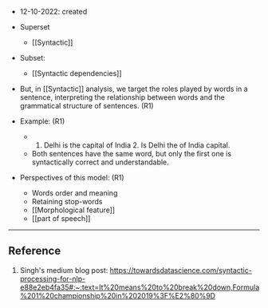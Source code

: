 - 12-10-2022: created

- Superset
	- [[Syntactic]]

- Subset:
	- [[Syntactic dependencies]]

- But, in [[Syntactic]] analysis, we target the roles played by words in a sentence, interpreting the relationship between words and the grammatical structure of sentences. (R1)

- Example:  (R1)
	- 1. Delhi is the capital of India 2.  Is Delhi the of India capital.
	- Both sentences have the same word, but only the first one is syntactically correct and understandable.

- Perspectives of this model: (R1)
	- Words order and meaning
	- Retaining stop-words
	- [[Morphological feature]]
	- [[part of speech]]


---
## Reference
1. Singh's medium blog post: https://towardsdatascience.com/syntactic-processing-for-nlp-e88e2eb4fa35#:~:text=It%20means%20to%20break%20down,Formula%201%20championship%20in%202019%3F%E2%80%9D


